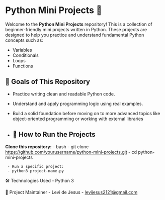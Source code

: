 # Python Mini Projects 🚀

Welcome to the **Python Mini Projects** repository! This is a collection of beginner-friendly mini projects written in Python. These projects are designed to help you practice and understand fundamental Python concepts such as:

- Variables
- Conditionals
- Loops
- Functions

## 🎯 Goals of This Repository

- Practice writing clean and readable Python code.
- Understand and apply programming logic using real examples.
- Build a solid foundation before moving on to more advanced topics like object-oriented programming or working with external libraries

- ## 🚀 How to Run the Projects
 **Clone this repository:**
     - bash
     - git clone https://github.com/yourusername/python-mini-projects.git
     - cd python-mini-projects
  
     - Run a specific project:
     - python3 project-name.py

  🛠️ Technologies Used
     - Python 3

  👤 Project Maintainer
      - Levi de Jesus
      - levijesus2121@gmail.com
